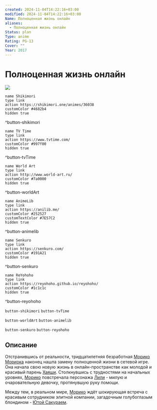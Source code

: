 ```yaml
---
created: 2024-11-04T14:22:16+03:00
modified: 2024-11-04T14:22:16+03:00
Name: Полноценная жизнь онлайн
aliases:
  - Полноценная жизнь онлайн
Status: plan
Type: anime
Rating: PG-13
Cover: ""
Year: 2017
---
```


# Полноценная жизнь онлайн

![](https://nyaa.shikimori.one/uploads/poster/animes/36038/9087b4101f78906f765411d0ead65ae4.jpeg)

```button
name Shikimori
type link
action https://shikimori.one/animes/36038
customColor #4682b4
hidden true
```
^button-shikimori

```button
name TV Time
type link
action https://www.tvtime.com/
customColor #997f00
hidden true
```
^button-tvTime

```button
name World Art
type link
action http://www.world-art.ru/
customColor #7a0000
hidden true
```
^button-worldArt

```button
name AnimeLib
type link
action https://anilib.me/
customColor #252527
customTextColor #7E57C2
hidden true
```
^button-animelib

```button
name Senkuro
type link
action https://senkuro.com/
customColor #191A21
hidden true
```
^button-senkuro

```button
name ReYohoho
type link
action https://reyohoho.github.io/reyohoho/
customColor #1c1c1c
hidden true
```
^button-reyohoho

`button-shikimori` `button-tvTime`

`button-worldArt` `button-animelib`

`button-senkuro` `button-reyohoho`

## Описание

Отстранившись от реальности, тридцатилетняя безработная [Морико Мориока](https://shikimori.one/characters/153565-moriko-morioka) наконец нашла замену полноценной жизни в сетевой игре. Она начала свою новую жизнь в онлайн-пространстве как молодой и красивый парень [Хаяши](https://shikimori.one/characters/153569-hayashi). Столкнувшись с трудностями на начальных уровнях, [Морико](https://shikimori.one/characters/153565-moriko-morioka) повстречала персонажа [Лили](https://shikimori.one/characters/153570-lily) - милую и очаровательную девочку, протянувшую руку помощи.

Между тем, в реальном мире, [Морико](https://shikimori.one/characters/153565-moriko-morioka) ждёт шокирующая встреча с красивым сотрудником элитной компании, загадочным голубоглазым блондином - [Ютой Сакураем](https://shikimori.one/characters/153566-yuuta-sakurai).
